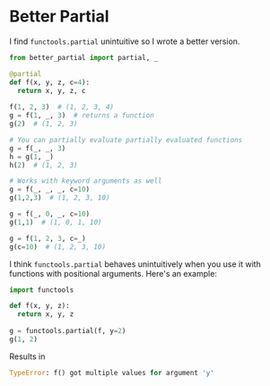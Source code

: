 # Better Partial

I find `functools.partial` unintuitive so I wrote a better version.

```python
from better_partial import partial, _

@partial
def f(x, y, z, c=4):
  return x, y, z, c
  
f(1, 2, 3)  # (1, 2, 3, 4)
g = f(1, _, 3)  # returns a function
g(2)  # (1, 2, 3)

# You can partially evaluate partially evaluated functions
g = f(_, _, 3)
h = g(1, _)
h(2)  # (1, 2, 3)

# Works with keyword arguments as well
g = f(_, _, _, c=10)
g(1,2,3)  # (1, 2, 3, 10)

g = f(_, 0, _, c=10)
g(1,1)  # (1, 0, 1, 10)

g = f(1, 2, 3, c=_)
g(c=10)  # (1, 2, 3, 10)
```


I think `functools.partial` behaves unintuitively when you use it with functions with positional arguments. Here's an example:

```python
import functools

def f(x, y, z):
  return x, y, z
 
g = functools.partial(f, y=2)
g(1, 2)
```

Results in

```python
TypeError: f() got multiple values for argument 'y'
```
